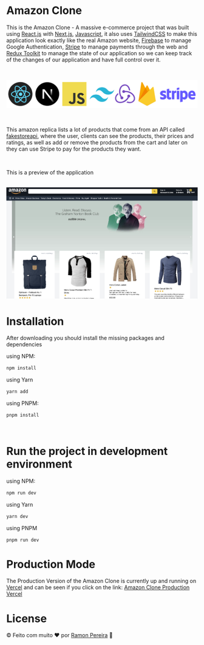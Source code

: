 # Amazon Clone

This is the Amazon Clone - A massive e-commerce project that was built using [React.js](https://reactjs.org/) with [Next.js](https://nextjs.org/), [Javascript](https://www.ecma-international.org/), it also uses [TailwindCSS](https://tailwindcss.com/) to make this application look exactly like the real Amazon website, [Firebase](https://firebase.google.com) to manage Google Authentication, [Stripe](https://stripe.com/en-br) to manage payments through the web and [Redux Toolkit](https://redux-toolkit.js.org) to manage the state of our application so we can keep track of the changes of our application and have full control over it.

<p>&nbsp;</p>

<p align-items="center" justify-content="center">
<img src="./public/amazonclone-techstack.png">
</p>

<p>&nbsp;</p>

This amazon replica lists a lot of products that come from an API called [fakestoreapi](https://fakestoreapi.com), where the user, clients can see the products, their prices and ratings, as well as add or remove the products from the cart and later on they can use Stripe to pay for the products they want.

<p>&nbsp;</p>

This is a preview of the application

<br/>

<img src="./public/amazon-preview.png" />

<br/>

# Installation

After downloading you should install the missing packages and dependencies

using NPM:

```sh
npm install
```
using Yarn
```sh
yarn add
```
using PNPM:

```sh
pnpm install
```

<br/>

# Run the project in development environment

using NPM:

```sh
npm run dev
```
using Yarn
```sh
yarn dev
```
using PNPM
```sh
pnpm run dev
```
# Production Mode

The Production Version of the Amazon Clone is currently up and running on [Vercel](http://vercel.com) and can be seen if you click on the link: [Amazon Clone Production Vercel](https://amazon-clone-iota-seven.vercel.app)


# License
© Feito com muito &#10084; por [Ramon Pereira](https://www.linkedin.com/in/hugo-ramon-pereira/) 🤝

